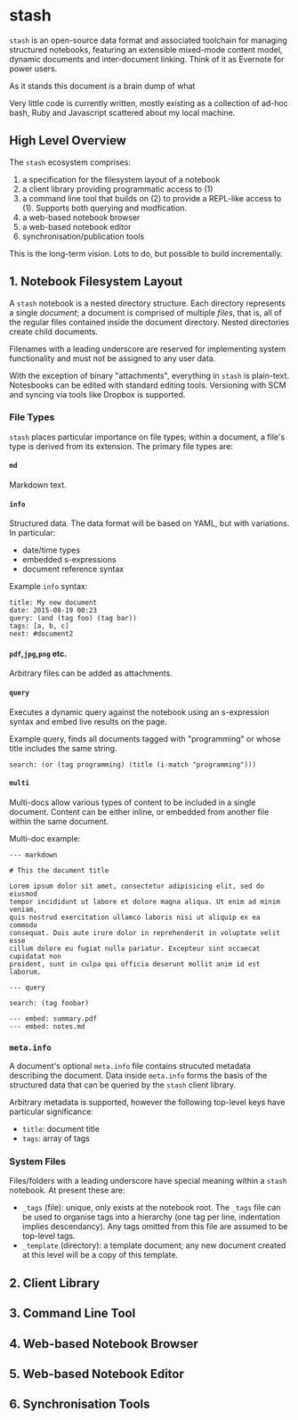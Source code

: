 # stash

`stash` is an open-source data format and associated toolchain for managing structured notebooks, featuring an extensible mixed-mode content model, dynamic documents and inter-document linking. Think of it as Evernote for power users.

As it stands this document is a brain dump of what 

Very little code is currently written, mostly existing as a collection of ad-hoc bash, Ruby and Javascript scattered about my local machine.

## High Level Overview

The `stash` ecosystem comprises:

  1. a specification for the filesystem layout of a notebook
  2. a client library providing programmatic access to (1)
  3. a command line tool that builds on (2) to provide a REPL-like access to (1). Supports both querying and modfication.
  4. a web-based notebook browser
  5. a web-based notebook editor
  6. synchronisation/publication tools

This is the long-term vision. Lots to do, but possible to build incrementally.

## 1. Notebook Filesystem Layout

A `stash` notebook is a nested directory structure. Each directory represents a single *document*; a document is comprised of multiple *files*, that is, all of the regular files contained inside the document directory. Nested directories create child documents.

Filenames with a leading underscore are reserved for implementing system functionality and must not be assigned to any user data.

With the exception of binary "attachments", everything in `stash` is plain-text. Notesbooks can be edited with standard editing tools. Versioning with SCM and syncing via tools like Dropbox is supported.

### File Types

`stash` places particular importance on file types; within a document, a file's type is derived from its extension. The primary file types are:

#### `md`

Markdown text.

#### `info`

Structured data. The data format will be based on YAML, but with variations. In particular:

  * date/time types
  * embedded s-expressions
  * document reference syntax

Example `info` syntax:

```
title: My new document
date: 2015-08-19 00:23
query: (and (tag foo) (tag bar))
tags: [a, b, c]
next: #document2
```

#### `pdf`,`jpg`,`png` etc.

Arbitrary files can be added as attachments.

#### `query`

Executes a dynamic query against the notebook using an s-expression syntax and embed live results on the page.

Example query, finds all documents tagged with "programming" or whose title includes the same string.

```
search: (or (tag programming) (title (i-match "programming")))
```

#### `multi`

Multi-docs allow various types of content to be included in a single document. Content can be either inline, or embedded from another file within the same document.

Multi-doc example:

```
--- markdown

# This the document title

Lorem ipsum dolor sit amet, consectetur adipisicing elit, sed do eiusmod
tempor incididunt ut labore et dolore magna aliqua. Ut enim ad minim veniam,
quis nostrud exercitation ullamco laboris nisi ut aliquip ex ea commodo
consequat. Duis aute irure dolor in reprehenderit in voluptate velit esse
cillum dolore eu fugiat nulla pariatur. Excepteur sint occaecat cupidatat non
proident, sunt in culpa qui officia deserunt mollit anim id est laborum.

--- query

search: (tag foobar)

--- embed: summary.pdf
--- embed: notes.md
```

### `meta.info`

A document's optional `meta.info` file contains strucuted metadata describing the document. Data inside `meta.info` forms the basis of the structured data that can be queried by the `stash` client library.

Arbitrary metadata is supported, however the following top-level keys have particular significance:

  * `title`: document title
  * `tags`: array of tags

### System Files

Files/folders with a leading underscore have special meaning within a `stash` notebook. At present these are:

  * `_tags` (file): unique, only exists at the notebook root. The `_tags` file can be used to organise tags into a hierarchy (one tag per line, indentation implies descendancy). Any tags omitted from this file are assumed to be top-level tags.
  * `_template` (directory): a template document; any new document created at this level will be a copy of this template.

## 2. Client Library

## 3. Command Line Tool

## 4. Web-based Notebook Browser

## 5. Web-based Notebook Editor

## 6. Synchronisation Tools
